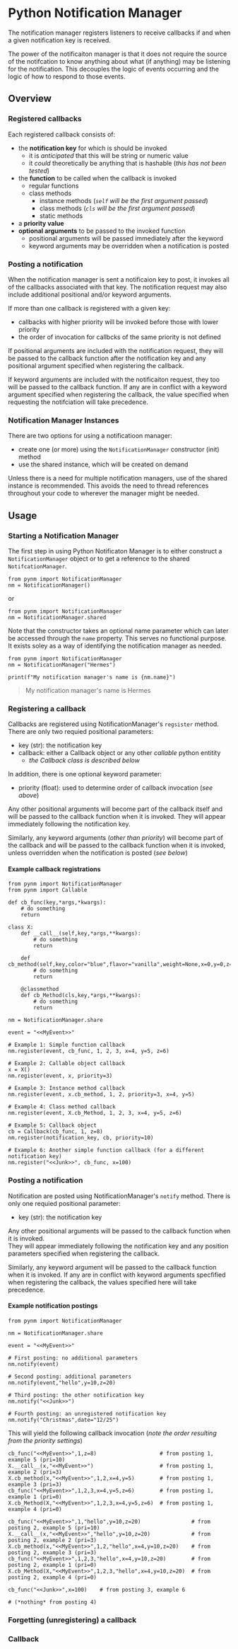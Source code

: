 # Python Notification Manager

The notification manager registers listeners to receive callbacks if and
when a given notification key is received. 

The power of the notificaiton manager is that it does not require the 
source of the notifcation to know anything about what (if anything) may
be listening for the notification.  This decouples the logic of events
occurring and the logic of how to respond to those events.

## Overview

### Registered callbacks
Each registered callback consists of:
  - the **notification key** for which is should be invoked
    - it is *anticipated* that this will be string or numeric value
    - it *could* theoretically be anything that is hashable (*this has not been tested*)
  - the **function** to be called when the callback is invoked
    - regular functions
    - class methods
      - instance methods (*`self` will be the first argument passed*)
      - class methods (*`cls` will be the first argument passed*)
      - static methods
  - a **priority value**
  - **optional arguments** to be passed to the invoked function
    - positional arguments will be passed immediately after the keyword
    - keyword arguments may be overridden when a notification is posted
  
### Posting a notification

When the notification manager is sent a notificaion key to post, it invokes
all of the callbacks associated with that key. The notification request may
also include additional positional and/or keyword arguments.

If more than one callback is registered with a given key:
  - callbacks with higher priority will be invoked before those with lower priority
  - the order of invocation for callbcks of the same priority is not defined
  
If positional arguments are included with the notification request, they will
be passed to the callback function after the notification key and any positional
argument specified when registering the callback.

If keyword arguments are included with the notificaiton request, they too will
be passed to the callback function.  If any are in conflict with a keyword
argument specified when registering the callback, the value specified when
requesting the notifciation will take precedence.

### Notification Manager Instances

There are two options for using a notificatioon manager:
- create one (or more) using the `NotificationManager` constructor (init) method
- use the shared instance, which will be created on demand

Unless there is a need for multiple notification managers, use of the 
shared instance is recommended.  This avoids the need to thread
references throughout your code to wherever the manager might be needed.

## Usage

### Starting a Notification Manager

The first step in using Python Notificaton Manager is to either construct a `NotificationManager` 
object or to get a reference to the shared `NotifcationManager`.

    from pynm import NotificationManager
    nm = NotificationManager()

or

    from pynm import NotificationManager
    nm = NotificationManager.shared

Note that the constructor takes an optional name parameter which can later be accessed through the 
`name` property.  This serves no functional purpose.  It exists soley as a way of identifying the
notification manager as needed.

    from pynm import NotificationManager
    nm = NotificationManager("Hermes")
    
    print(f"My notification manager's name is {nm.name}")
    
> My notification manager's name is Hermes

### Registering a callback

Callbacks are registered using NotificationManager's `regsister` method.  There are only two requied
positional parameters:

- key (str): the notification key
- callback: either a Callback object or any other *callable* python entitity
  - *the Callback class is described below* 

In addition, there is one optional keyword parameter:

- priority (float): used to determine order of callback invocation  (*see above*)

Any other positional arguments will become part of the callback itself and will be passed to the
callback function when it is invoked.  They will appear immediately following the notification key.

Similarly, any keyword arguments (*other than priority*) will become part of the callback and will
be passed to the callback function when it is invoked, unless overridden when the notification 
is posted (*see below*)

#### Example callback registrations

    from pynm import NotificationManager
    from pynm import Callable
    
    def cb_func(key,*args,*kwargs):
        # do something
        return
        
    class X:
        def __call__(self,key,*args,**kwargs):
            # do something
            return
            
        def cb_method(self,key,color="blue",flavor="vanilla",weight=None,x=0,y=0,z=0):
            # do something
            return
            
        @classmethod
        def cb_Method(cls,key,*args,**kwargs):
            # do something
            return
        
    nm = NotificationManager.share
    
    event = "<<MyEvent>>"
    
    # Example 1: Simple function callback
    nm.register(event, cb_func, 1, 2, 3, x=4, y=5, z=6)
    
    # Example 2: Callable object callback
    x = X()
    nm.register(event, x, priority=3)
    
    # Example 3: Instance method callback
    nm.register(event, x.cb_method, 1, 2, priority=3, x=4, y=5)
    
    # Example 4: Class method callback
    nm.register(event, X.cb_Method, 1, 2, 3, x=4, y=5, z=6)
    
    # Example 5: Callback object
    cb = Callback(cb_func, 1, z=8)
    nm.register(notification_key, cb, priority=10)
    
    # Example 6: Another simple function callback (for a different notification key)
    nm.register("<<Junk>>", cb_func, x=100)
    
### Posting a notification

Notification are posted using NotificationManager's `notify` method.  There is only one requied
positional parameter:

- key (str): the notification key

Any other positional arguments will be passed to the callback function when it is invoked.  
They will appear immediately following the notification key and any position parameters
specified when registering the callback.

Similarly, any keyword argument will be passed to the callback function when it is invoked.
If any are in conflict with keyword arguments specfified when registering the callback, the
values specified here will take precedence.

#### Example notification postings

    from pynm import NotificationManager
        
    nm = NotificationManager.share
    
    event = "<<MyEvent>>"
    
    # First posting: no additional parameters
    nm.notify(event)
    
    # Second posting: additional parameters
    nm.notify(event,"hello",y=10,z=20)
    
    # Third posting: the other notification key
    nm.notify("<<Junk>>")
    
    # Fourth posting: an unregistered notification key
    nm.notify("Christmas",date="12/25")
    
This will yield the following callback invocation  (*note the order resulting from the priority settings*)

```
cb_func("<<MyEvent>>",1,z=8)                    # from posting 1, example 5 (pri=10)
X.__call__(x,"<<MyEvent>>")                     # from posting 1, example 2 (pri=3)
X.cb_method(x,"<<MyEvent>>",1,2,x=4,y=5)        # from posting 1, example 3 (pri=3)
cb_func("<<MyEvent>>",1,2,3,x=4,y=5,z=6)        # from posting 1, example 1 (pri=0)
X.cb_Method(X,"<<MyEvent>>",1,2,3,x=4,y=5,z=6)  # from posting 1, example 4 (pri=0)
    
cb_func("<<MyEvent>>",1,"hello",y=10,z=20)                # from posting 2, example 5 (pri=10)
X.__call__(x,"<<MyEvent>>","hello",y=10,z=20)             # from posting 2, example 2 (pri=3)
X.cb_method(x,"<<MyEvent>>",1,2,"hello",x=4,y=10,z=20)    # from posting 2, example 3 (pri=3)
cb_func("<<MyEvent>>",1,2,3,"hello",x=4,y=10,z=20)        # from posting 2, example 1 (pri=0)
X.cb_Method(X,"<<MyEvent>>",1,2,3,"hello",x=4,y=10,z=20)  # from posting 2, example 4 (pri=0)
  
cb_func("<<Junk>>",x=100)    # from posting 3, example 6
  
# (*nothing* from posting 4)
```

### Forgetting (unregistering) a callback

### Callback

